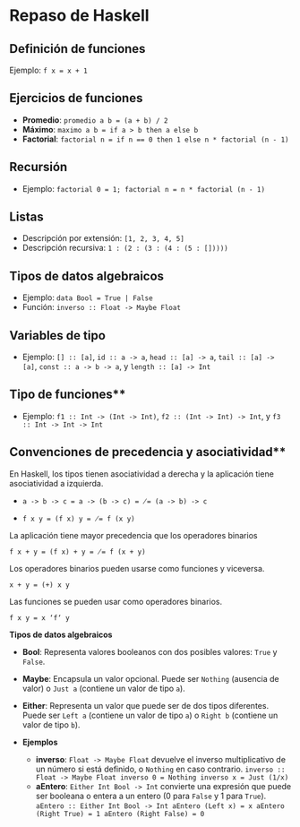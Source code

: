 # Repaso de Haskell

## Definición de funciones

Ejemplo: `f x = x + 1`

## Ejercicios de funciones
   - **Promedio**: `promedio a b = (a + b) / 2`
   - **Máximo**: `maximo a b = if a > b then a else b`
   - **Factorial**: `factorial n = if n == 0 then 1 else n * factorial (n - 1)`

## Recursión
   - Ejemplo: `factorial 0 = 1; factorial n = n * factorial (n - 1)`

## Listas
   - Descripción por extensión: `[1, 2, 3, 4, 5]`
   - Descripción recursiva: `1 : (2 : (3 : (4 : (5 : []))))`

## Tipos de datos algebraicos
   - Ejemplo: `data Bool = True | False`
   - Función: `inverso :: Float -> Maybe Float`

## Variables de tipo

   - Ejemplo: `[] :: [a]`, `id :: a -> a`, `head :: [a] -> a`, `tail :: [a] -> [a]`, `const :: a -> b -> a`, y `length :: [a] -> Int`

## Tipo de funciones**

   - Ejemplo: `f1 :: Int -> (Int -> Int)`, `f2 :: (Int -> Int) -> Int`, y `f3 :: Int -> Int -> Int`

## Convenciones de precedencia y asociatividad**

En Haskell, los tipos tienen asociatividad a derecha y la aplicación tiene asociatividad a izquierda. 

   - `a -> b -> c = a -> (b -> c) = ̸= (a -> b) -> c`

   - `f x y = (f x) y = ̸= f (x y)`

La aplicación tiene mayor precedencia que los operadores binarios

   `f x + y = (f x) + y = ̸= f (x + y)`

Los operadores binarios pueden usarse como funciones y viceversa.

   `x + y = (+) x y`

Las funciones se pueden usar como operadores binarios.

   `f x y = x ‘f‘ y`

**Tipos de datos algebraicos**

   - **Bool**: Representa valores booleanos con dos posibles valores: `True` y `False`.
   - **Maybe**: Encapsula un valor opcional. Puede ser `Nothing` (ausencia de valor) o `Just a` (contiene un valor de tipo `a`).
   - **Either**: Representa un valor que puede ser de dos tipos diferentes. Puede ser `Left a` (contiene un valor de tipo `a`) o `Right b` (contiene un valor de tipo `b`).

   - **Ejemplos**
     - **inverso**: `Float -> Maybe Float` devuelve el inverso multiplicativo de un número si está definido, o `Nothing` en caso contrario.
         `
            inverso :: Float -> Maybe Float
            inverso 0 = Nothing
            inverso x = Just (1/x)
         `
     - **aEntero**: `Either Int Bool -> Int` convierte una expresión que puede ser booleana o entera a un entero (0 para `False` y 1 para `True`).
         `
            aEntero :: Either Int Bool -> Int
            aEntero (Left x) = x
            aEntero (Right True) = 1
            aEntero (Right False) = 0
         `
